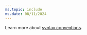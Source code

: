 ```yaml
---
ms.topic: include
ms.date: 08/11/2024
---
```


Learn more about [syntax conventions](../query/syntax-conventions.md).